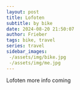 ```yaml
---
layout: post
title: Lofoten
subtitle: by bike
date: 2024-08-20 21:50:07
author: Frieber
tags: bike, travel  
series: travel
sidebar_images:
 -/assets/img/bike.jpg
 -/assets/img/me.jpg
---
```

Lofoten more info coming